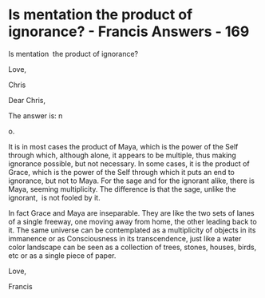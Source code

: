 # Is mentation  the product of ignorance? - Francis Answers - 169

Is mentation &nbsp;the product of ignorance?

Love,

Chris

Dear Chris,

The answer is: n

o. 

It is in most cases the product of Maya, which is the power of the Self through which, although alone, it appears to be multiple, thus making ignorance possible, but not necessary. In some cases, it is the product of Grace, which is the power of the Self through which it puts an end to ignorance, but not to Maya. For the sage and for the ignorant alike, there is Maya, seeming multiplicity. The difference is that the sage, unlike the ignorant, &nbsp;is not fooled by it.

In fact Grace and Maya are inseparable. They are like the two sets of lanes of a single freeway, one moving away from home, the other leading back to it. The same universe can be contemplated as a multiplicity of objects in its immanence or as Consciousness in its transcendence, just like a water color landscape can be seen as a collection of trees, stones, houses, birds, etc or as a single piece of paper.

Love,

Francis

  

  

